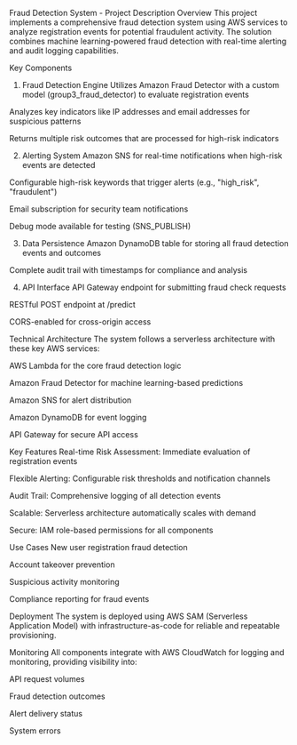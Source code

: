 Fraud Detection System - Project Description
Overview
This project implements a comprehensive fraud detection system using AWS services to analyze registration events for potential fraudulent activity. The solution combines machine learning-powered fraud detection with real-time alerting and audit logging capabilities.

Key Components
1. Fraud Detection Engine
Utilizes Amazon Fraud Detector with a custom model (group3_fraud_detector) to evaluate registration events

Analyzes key indicators like IP addresses and email addresses for suspicious patterns

Returns multiple risk outcomes that are processed for high-risk indicators

2. Alerting System
Amazon SNS for real-time notifications when high-risk events are detected

Configurable high-risk keywords that trigger alerts (e.g., "high_risk", "fraudulent")

Email subscription for security team notifications

Debug mode available for testing (SNS_PUBLISH)

3. Data Persistence
Amazon DynamoDB table for storing all fraud detection events and outcomes

Complete audit trail with timestamps for compliance and analysis

4. API Interface
API Gateway endpoint for submitting fraud check requests

RESTful POST endpoint at /predict

CORS-enabled for cross-origin access

Technical Architecture
The system follows a serverless architecture with these key AWS services:

AWS Lambda for the core fraud detection logic

Amazon Fraud Detector for machine learning-based predictions

Amazon SNS for alert distribution

Amazon DynamoDB for event logging

API Gateway for secure API access

Key Features
Real-time Risk Assessment: Immediate evaluation of registration events

Flexible Alerting: Configurable risk thresholds and notification channels

Audit Trail: Comprehensive logging of all detection events

Scalable: Serverless architecture automatically scales with demand

Secure: IAM role-based permissions for all components

Use Cases
New user registration fraud detection

Account takeover prevention

Suspicious activity monitoring

Compliance reporting for fraud events

Deployment
The system is deployed using AWS SAM (Serverless Application Model) with infrastructure-as-code for reliable and repeatable provisioning.

Monitoring
All components integrate with AWS CloudWatch for logging and monitoring, providing visibility into:

API request volumes

Fraud detection outcomes

Alert delivery status

System errors
